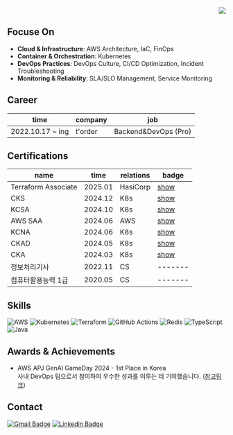 <div align=right>
	
![](https://komarev.com/ghpvc/?username=reumachoi&label=PROFILE+VIEWS&color=brightgreen)

</div>

## Focuse On
- **Cloud & Infrastructure**: AWS Architecture, IaC, FinOps  
- **Container & Orchestration**: Kubernetes  
- **DevOps Practices**: DevOps Culture, CI/CD Optimization, Incident Troubleshooting  
- **Monitoring & Reliability**: SLA/SLO Management, Service Monitoring

## Career

| time             | company | job                  |
| ---------------- | ------- | -------------------- |
| 2022.10.17 ~ ing | t'order | Backend&DevOps (Pro) |

## Certifications

| name               | time    | relations | badge                                                                                   |
| ------------------ | ------- | --------- | --------------------------------------------------------------------------------------- |
| Terraform Associate              | 2025.01 | HasiCorp       | [show](https://www.credly.com/badges/de6d6ccd-38aa-4e16-9fbc-7ff7fcfc3c8a/public_url)   |
| CKS               | 2024.12 | K8s       | [show](https://www.credly.com/badges/d81c8665-678e-4ff1-a43a-2c01ce6ae02f/public_url)   |
| KCSA               | 2024.10 | K8s       | [show](https://www.credly.com/badges/3889411d-e2a4-40b1-85f2-2d87da836bd5/public_url)   |
| AWS SAA               | 2024.06 | AWS       | [show](https://www.credly.com/badges/9ae1a615-5ea6-4785-8b0e-acc67421207b/public_url)   |
| KCNA               | 2024.06 | K8s       | [show](https://www.credly.com/badges/1f8aa97e-aa33-4e24-8df0-833eac89f36e/public_url)   |
| CKAD               | 2024.05 | K8s       | [show](https://www.credly.com/earner/earned/badge/41faaf60-0eb0-4524-b595-0a7937503a73) |
| CKA                | 2024.03 | K8s       | [show](https://www.credly.com/earner/earned/badge/6466967e-8007-4430-acd2-d269b23b45f1) |
| 정보처리기사       | 2022.11 | CS        | -------                                                                                 |
| 컴퓨터활용능력 1급 | 2020.05 | CS        | -------                                                                                 |



## Skills

![AWS](https://img.shields.io/badge/AWS-%23FF9900.svg?style=for-the-badge&logo=amazon-aws&logoColor=white)
![Kubernetes](https://img.shields.io/badge/kubernetes-%23326ce5.svg?style=for-the-badge&logo=kubernetes&logoColor=white)
![Terraform](https://img.shields.io/badge/terraform-%235835CC.svg?style=for-the-badge&logo=terraform&logoColor=white)
![GitHub Actions](https://img.shields.io/badge/github%20actions-%232671E5.svg?style=for-the-badge&logo=githubactions&logoColor=white)
![Redis](https://img.shields.io/badge/redis-%23DD0031.svg?style=for-the-badge&logo=redis&logoColor=white)
![TypeScript](https://img.shields.io/badge/typescript-%23007ACC.svg?style=for-the-badge&logo=typescript&logoColor=white)
![Java](https://img.shields.io/badge/java-%23ED8B00.svg?style=for-the-badge&logo=openjdk&logoColor=white)

</div>

## Awards & Achievements
- AWS APJ GenAI GameDay 2024 - 1st Place in Korea  
  사내 DevOps 팀으로서 참여하여 우수한 성과를 이루는 데 기여했습니다. ([참고링크](https://www.linkedin.com/posts/austin-kwon-52198b286_tyysnyqys-torder-aws-activity-7238717086615617537-X1wl/?utm_source=share&utm_medium=member_desktop))

## Contact

[![Gmail Badge](https://img.shields.io/badge/-Gmail-d14836?style=flat-square&logo=Gmail&logoColor=white&link=mailto:reumaco99@gmail.com)](mailto:reumaco99@gmail.com)
[![Linkedin Badge](https://img.shields.io/badge/-LinkedIn-blue?style=flat-square&logo=Linkedin&logoColor=white&link=https://www.linkedin.com/in/seong-yun-byeon-8183a8113/)](https://www.linkedin.com/in/areum-choi9/)
